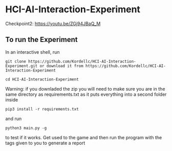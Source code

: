 # HCI-AI-Interaction-Experiment

Checkpoint2: https://youtu.be/ZGj94JBaQ_M


To run the Experiment
----------

In an interactive shell, run

``git clone https://github.com/Kordellc/HCI-AI-Interaction-Experiment.git or download it from https://github.com/Kordellc/HCI-AI-Interaction-Experiment``

``cd HCI-AI-Interaction-Experiment``

Warning: if you downladed the zip you will need to make sure you are in the same directory as requirements.txt as it puts everything into a second folder inside

``pip3 install -r requirements.txt``

and run

``python3 main.py -g`` 

to test if it works. Get used to the game and then run the program with the tags given to you to generate a report
